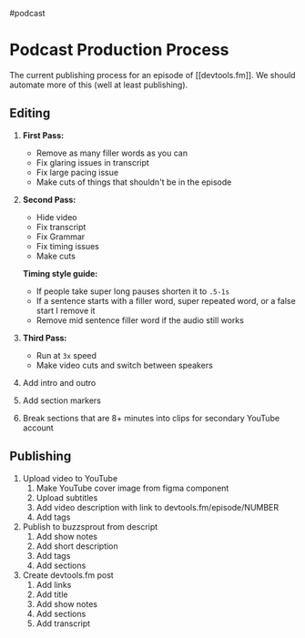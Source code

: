 #podcast

# Podcast Production Process

The current publishing process for an episode of [[devtools.fm]].
We should automate more of this (well at least publishing).

## Editing

1. **First Pass:**

   - Remove as many filler words as you can
   - Fix glaring issues in transcript
   - Fix large pacing issue
   - Make cuts of things that shouldn't be in the episode

2. **Second Pass:**

   - Hide video
   - Fix transcript
   - Fix Grammar
   - Fix timing issues
   - Make cuts

   **Timing style guide:**

   - If people take super long pauses shorten it to `.5-1s`
   - If a sentence starts with a filler word, super repeated word, or a false start I remove it
   - Remove mid sentence filler word if the audio still works

3. **Third Pass:**

   - Run at `3x` speed
   - Make video cuts and switch between speakers

4. Add intro and outro
5. Add section markers
6. Break sections that are 8+ minutes into clips for secondary YouTube account

## Publishing

1. Upload video to YouTube
   1. Make YouTube cover image from figma component
   2. Upload subtitles
   3. Add video description with link to devtools.fm/episode/NUMBER
   4. Add tags
2. Publish to buzzsprout from descript
   1. Add show notes
   2. Add short description
   3. Add tags
   4. Add sections
3. Create devtools.fm post
   1. Add links
   2. Add title
   3. Add show notes
   4. Add sections
   5. Add transcript
